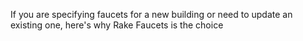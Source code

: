 If you are specifying faucets for a new building or need to update an existing one, here's why Rake Faucets is the choice
